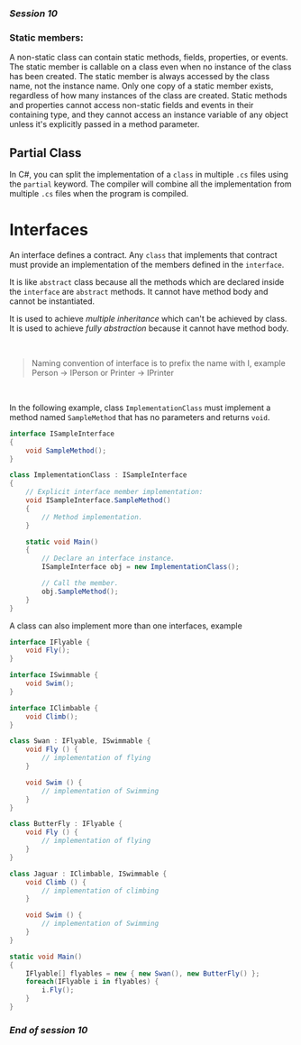 ### *Session 10*
### Static members: 
A non-static class can contain static methods, fields, properties, or events. The static member is callable on a class even when no instance of the class has been created. The static member is always accessed by the class name, not the instance name. Only one copy of a static member exists, regardless of how many instances of the class are created. Static methods and properties cannot access non-static fields and events in their containing type, and they cannot access an instance variable of any object unless it's explicitly passed in a method parameter.

## Partial Class

In C#, you can split the implementation of a `class` in multiple `.cs` files using the `partial` keyword. The compiler will combine all the implementation from multiple `.cs` files when the program is compiled.

# Interfaces

An interface defines a contract. Any `class` that implements that contract must provide an implementation of the members defined in the `interface`.

It is like `abstract` class because all the methods which are declared inside the `interface` are `abstract` methods. It cannot have method body and cannot be instantiated.

It is used to achieve *multiple inheritance* which can't be achieved by class. It is used to achieve *fully abstraction* because it cannot have method body.

<br>

> Naming convention of interface is to prefix the name with I, example Person -> IPerson or Printer -> IPrinter

<br>

In the following example, class `ImplementationClass` must implement a method named `SampleMethod` that has no parameters and returns `void`.

```C#
interface ISampleInterface
{
    void SampleMethod();
}

class ImplementationClass : ISampleInterface
{
    // Explicit interface member implementation:
    void ISampleInterface.SampleMethod()
    {
        // Method implementation.
    }

    static void Main()
    {
        // Declare an interface instance.
        ISampleInterface obj = new ImplementationClass();

        // Call the member.
        obj.SampleMethod();
    }
}
```

A class can also implement more than one interfaces, example

```C#
interface IFlyable {
    void Fly();
}

interface ISwimmable {
    void Swim();
}

interface IClimbable {
    void Climb();
}

class Swan : IFlyable, ISwimmable {
    void Fly () {
        // implementation of flying
    }

    void Swim () {
        // implementation of Swimming
    }
}

class ButterFly : IFlyable {
    void Fly () {
        // implementation of flying
    }
}

class Jaguar : IClimbable, ISwimmable {
    void Climb () {
        // implementation of climbing
    }

    void Swim () {
        // implementation of Swimming
    } 
}

static void Main()
{
    IFlyable[] flyables = new { new Swan(), new ButterFly() };
    foreach(IFlyable i in flyables) {
        i.Fly();
    }
}

```

### *End of session 10*

<br>